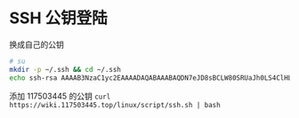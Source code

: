 # SSH 公钥登陆

换成自己的公钥

``` sh
# su
mkdir -p ~/.ssh && cd ~/.ssh
echo ssh-rsa AAAAB3NzaC1yc2EAAAADAQABAAABAQDN7eJD8sBCLW80SRUaJh0LS4ClHL3CHPU4+fXOIpGS0Swlv8DuJFr29YnqRZTBhMJga4fQIKQAd0COJtRRncz8eniuMnOlY93cZoRMnOqCiGJG6iIuCCTT8C4f72bkgN6sYXSSP2nUPXXLw34Q/PRPg17RHaJuTnM+GmPfw1ThpvzdnfnJCYDxNqPpsmruqiz6V1W+u5mk7gM9Cjj7Lnq+TnZkVtzdM6zXb/pTEv7kaKyDAeD+O1PRAlRUP7zLeYxzuuIMAbcQzK2IEyjBACIlvakIx7fKAdqDD+8qSxCZLi4TArA9ELF6ji3zYvLeRf2z466TgyXwJrQo/vyLSLeV 117503445@SURFACE-PRO-5 > authorized_keys
```

添加 117503445 的公钥 `curl https://wiki.117503445.top/linux/script/ssh.sh | bash`
